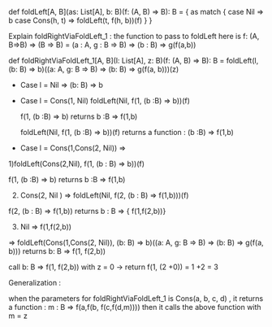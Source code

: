 
  def foldLeft[A, B](as: List[A], b: B)(f: (A, B) => B): B = {
    as match {
      case Nil        => b
      case Cons(h, t) => foldLeft(t, f(h, b))(f)
    }
  }


Explain foldRightViaFoldLeft_1 : 
the function to pass to foldLeft here is 
f: (A, B=>B) => (B => B) = (a : A, g : B => B) => (b : B) => g(f(a,b)) 

def foldRightViaFoldLeft_1[A, B](l: List[A], z: B)(f: (A, B) => B): B = foldLeft(l, (b: B) => b)((a: A, g: B => B) => (b: B) => g(f(a, b)))(z)


- Case l =  Nil => (b: B) => b 
  

- Case l = Cons(1, Nil)
  foldLeft(Nil, f(1, (b :B) => b))(f)

  f(1, (b :B) => b) returns  b :B => f(1,b)

  foldLeft(Nil, f(1, (b :B) => b))(f) returns a function : (b :B) => f(1,b)




- Case l = Cons(1,Cons(2, Nil)) => 

1)foldLeft(Cons(2,Nil), f(1, (b : B) => b))(f)


  f(1, (b :B) => b) returns  b :B => f(1,b)


2) Cons(2, Nil ) => foldLeft(Nil, f(2, (b : B) => f(1,b)))(f)


f(2, (b : B) => f(1,b)) returns b : B =>  { f(1,f(2,b))}

3) Nil => f(1,f(2,b))

=> foldLeft(Cons(1,Cons(2, Nil)), (b: B) => b)((a: A, g: B => B) => (b: B) => g(f(a, b))) returns b: B => f(1, f(2,b))

call b: B => f(1, f(2,b)) with z = 0 -> return f(1, (2 +0)) = 1 +2 = 3


Generalization :

when the parameters for foldRightViaFoldLeft_1 is Cons(a, b, c, d) , it returns a function : m : B => f(a,f(b, f(c,f(d,m))))
then it calls the above function with m = z

